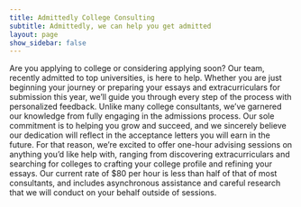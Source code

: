 ```yaml
---
title: Admittedly College Consulting
subtitle: Admittedly, we can help you get admitted
layout: page
show_sidebar: false
---
```


Are you applying to college or considering applying soon? Our team, recently admitted to top universities, is here to help. Whether you are just beginning your journey or preparing your essays and extracurriculars for submission this year, we’ll guide you through every step of the process with personalized feedback. Unlike many college consultants, we’ve garnered our knowledge from fully engaging in the admissions process. Our sole commitment is to helping you grow and succeed, and we sincerely believe our dedication will reflect in the acceptance letters you will earn in the future. For that reason, we’re excited to offer one-hour advising sessions on anything you’d like help with, ranging from discovering extracurriculars and searching for colleges to crafting your college profile and refining your essays. Our current rate of $80 per hour is less than half of that of most consultants, and includes asynchronous assistance and careful research that we will conduct on your behalf outside of sessions.
